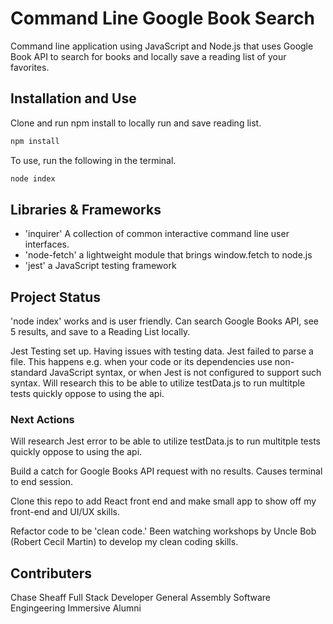 # Command Line Google Book Search

Command line application using JavaScript and Node.js that uses Google Book API to search for books and locally save a reading list of your favorites.

## Installation and Use

Clone and run npm install to locally run and save reading list.


```bash
npm install
```

To use, run the following in the terminal.

```bash
node index
```

## Libraries & Frameworks

* 'inquirer' A collection of common interactive command line user interfaces.
* 'node-fetch' a lightweight module that brings window.fetch to node.js
* 'jest' a JavaScript testing framework

## Project Status

'node index' works and is user friendly.  Can search Google Books API, see 5 results, and save to a Reading List locally.

Jest Testing set up.  Having issues with testing data. Jest failed to parse a file. This happens e.g. when your code or its dependencies use non-standard JavaScript syntax, or when Jest is not configured to support such syntax.  Will research this to be able to utilize testData.js to run multitple tests quickly oppose to using the api.

### Next Actions

Will research Jest error to be able to utilize testData.js to run multitple tests quickly oppose to using the api.

Build a catch for Google Books API request with no results.  Causes terminal to end session.

Clone this repo to add React front end and make small app to show off my front-end and UI/UX skills.

Refactor code to be 'clean code.'  Been watching workshops by Uncle Bob (Robert Cecil Martin) to develop my clean coding skills.

## Contributers
Chase Sheaff
Full Stack Developer
General Assembly Software Engingeering Immersive Alumni